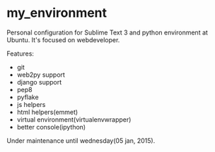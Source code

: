 my_environment
==============

Personal configuration for Sublime Text 3 and python environment at Ubuntu. It's focused on webdeveloper.

Features:
- git
- web2py support
- django support
- pep8
- pyflake
- js helpers
- html helpers(emmet)
- virtual environment(virtualenvwrapper)
- better console(ipython)


Under maintenance until wednesday(05 jan, 2015).
